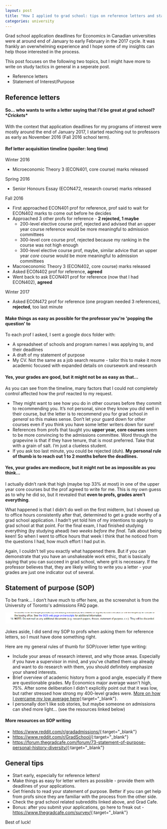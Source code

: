 ```yaml
---
layout: post
title: "How I applied to grad school: tips on reference letters and statement of purpose"
categories: university
---
```


Grad school application deadlines for Economics in Canadian universities were at around end of January to early February in the 2017 cycle. It was frankly an overwhelming experience and I hope some of my insights can help those interested in the process.

This post focuses on the following two topics, but I might have more to write on study tactics in general in a seperate post.
- Reference letters
- Statement of Interest/Purpose

## Reference letters

#### So… who wants to write a letter saying that I’d be great at grad school? \**Crickets*\*

With the context that application deadlines for my programs of interest were mostly around the end of January 2017, I started reaching out to professors as early as November 2016 (Fall 2016 school term).

#### Ref letter acquisition timeline (spoiler: long time)

Winter 2016
- Microeconomic Theory 3 (ECON401, core course) marks released

Spring 2016
- Senior Honours Essay (ECON472, research course) marks released

Fall 2016
- First approached ECON401 prof for reference, prof said to wait for ECON402 marks to come out before he decides
- Approached 3 other profs for reference - **2 rejected, 1 maybe**
    - 200-level elective course prof, rejected and advised that an upper year course reference would be more meaningful to admission committees
    - 300-level core course prof, rejected because my ranking in the course was not high enough
    - 300-level elective course prof, maybe, similar advice that an upper year *core* course would be more meaningful to admission committees
- Macroeconomic Theory 3 (ECON402, core course) marks released
- Asked ECON402 prof for reference, **agreed**
- Went back to ask ECON401 prof for reference (now that I had ECON402), **agreed**

Winter 2017
- Asked ECON472 prof for reference (one program needed 3 references), **rejected**, too last minute

#### Make things as easy as possible for the professor you're 'popping the question' to

To each prof I asked, I sent a google docs folder with:

- A spreadsheet of schools and program names I was applying to, and their deadlines
- A draft of my statement of purpose
- My CV. Not the same as a job search resume - tailor this to make it more academic focused with expanded details on coursework and research

#### Yes, your grades are good, but it might not be as easy as that…

As you can see from the timeline, many factors that I could not completely control affected how the prof reacted to my request.
- They might want to see how you do in other courses before they commit to recommending you. It’s not personal, since they know you did well in their course, but the letter is to recommend you for grad school *in general* so this makes sense. Don’t let your guard down for other courses even if you think you have some letter writers down for sure!
- References from profs that taught you **upper year, core courses** seem to be more convincing to the admissions committee. Word through the grapevine is that if they have tenure, that is most preferred. Take that with a grain of salt. I’m just a clueless student.
- If you ask too last minute, you could be rejected (duh). **My personal rule of thumb is to reach out 1 to 2 months before the deadlines.**

#### Yes, your grades are mediocre, but it might not be as impossible as you think…

I actually didn’t rank that high (maybe top 33% at most) in one of the upper year core courses but the prof agreed to write for me. This is my own guess as to why he did so, but it revealed that **even to profs, grades aren’t everything**. 

What happened is that I didn’t do well on the first midterm, but I showed up to office hours consistently after that, determined to get a grade worthy of a grad school application. I hadn’t yet told him of my intentions to apply to grad school at that point. For the final exam, I had finished studying everything (by studying ahead) *two weeks before the final*. Talk about being keen! So when I went to office hours that week I think that he noticed from the questions I had, how much effort I had put in.

Again, I couldn’t tell you exactly what happened there. But if you can demonstrate that you have an unshakeable work ethic, that is basically saying that you can succeed in grad school, where grit is necessary. If the professor believes that, they are likely willing to write you a letter - your grades are just one indicator out of several.

## Statement of purpose (SOP)

To be frank… I don’t have much to offer here, as the screenshot is from the University of Toronto's admissions FAQ page.  

![Screenshot of admissions FAQ page.](/assets/uoft_funny_admissions_discarded.png)

Jokes aside, I did send my SOP to profs when asking them for reference letters, so I must have done something right.

Here are my general rules of thumb for SOP/cover letter type writing:

- Include your areas of research interest, and why those areas. Especially if you have a supervisor in mind, and you've chatted them up already and want to do research with them, you should definitely emphasize your shared interests.
- Brief overview of academic history from a good angle, especially if there are questionable grades. My Economics major average wasn't high, 75%. After some deliberation I didn't explicitly point out that it was low, but rather stressed how strong my 400-level grades were. [More on how I overcame my low average here](http://www.susanshu.com/university/2018/05/05/uw-postmortem){:target="_blank"}.
- I personally don't like sob stories, but maybe someone on admissions can shed more light... (see the resources linked below)

#### More resources on SOP writing

- <https://www.reddit.com/r/gradadmissions/>{:target="_blank"}
- <https://www.reddit.com/r/GradSchool/>{:target="_blank"}
- <https://forum.thegradcafe.com/forum/73-statement-of-purpose-personal-history-diversity/>{:target="_blank"}

## General tips

- Start early, especially for reference letters!
- Make things as easy for letter writers as possible - provide them with deadlines of your applications.
- Get friends to read your statement of purpose. Better if you can get help from profs since they are familiar with the process from the other side.
- Check the grad school related subreddits linked above, and Grad Cafe.
- Bonus: after you submit your applications, go here to freak out - <https://www.thegradcafe.com/survey/>{:target="_blank"}

Best of luck!
